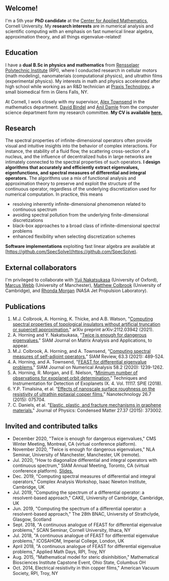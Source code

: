 ## Welcome!
I'm a 5th year **PhD candidate** at the [Center for Applied Mathematics](https://www.cam.cornell.edu/cam), Cornell University. My **research interests** are in numerical analysis and scientific computing with an emphasis on fast numerical linear algebra, approximation theory, and all things eigenvalue-related!

## Education
I have a **dual B.Sc in physics and mathematics** from [Rensselaer Polytechnic Institute](https://www.rpi.edu/) (RPI), where I conducted research in cellular motors (math modeling), nanomaterials (computational physics), and ultrathin films (experimental physics). My interests in math and physics accelerated after high school while working as an R&D technician at [Praxis Technology](https://praxisti.com), a small biomedical firm in Glens Falls, NY.

At Cornell, I work closely with my supervisor, [Alex Townsend](https://pi.math.cornell.edu/~ajt/) in the mathematics department. [David Bindel](https://www.cs.cornell.edu/~bindel/) and [Anil Damle](https://www.cs.cornell.edu/~damle/) from the computer science department form my research committee. **My CV is available <a href="ajhPHROS.github.io/pdfs/CV3.pdf" target="_blank">here.</a>**

## Research
The spectral properties of infinite-dimensional operators often provide visual and intuitive insights into the behavior of complex interactions. For instance, the stability of a fluid flow, the scattering cross-section of a nucleus, and the influence of decentralized hubs in large networks are intimately connected to the spectral properties of such operators. **I design algorithms that accurately and efficiently extract eigenvalues, eigenfunctions, and spectral measures of differential and integral operators.** The algorithms use a mix of functional analysis and approximation theory to preserve and exploit the structure of the continuous operator, regardless of the underlying discretization used for numerical computation. In practice, this means

- resolving inherently infinite-dimensional phenomenon related to continuous spectrum
- avoiding spectral pollution from the underlying finite-dimensional discretizations
- black-box approaches to a broad class of infinite-dimensional spectral problems
- enhanced flexibility when selecting discretization schemes

**Software implementations** exploiting fast linear algebra are available at [https://github.com/SpecSolve](https://github.com/SpecSolve).

## External collaborators
I'm privileged to collaborate with [Yuji Nakatsukasa](https://www.maths.ox.ac.uk/people/yuji.nakatsukasa) (University of Oxford), [Marcus Webb](https://personalpages.manchester.ac.uk/staff/marcus.webb/default.htm) (University of Manchester), [Matthew Colbrook](https://www.damtp.cam.ac.uk/user/mjc249/Research.html) (University of Cambridge), and [Rhonda Morgan](https://www.linkedin.com/in/rhonda-morgan-9971514) (NASA Jet Propulsion Laboratory).

## Publications
1. M.J. Colbrook, A. Horning, K. Thicke, and A.B. Watson, "[Computing spectral properties of topological insulators without artificial truncation or supercell approximation.](https://arxiv.org/abs/2112.03942v1)" arXiv preprint arXiv:2112.03942 (2021).
2. A. Horning and Y. Nakatsukasa, "[Twice is enough for dangerous eigenvalues.](https://arxiv.org/abs/2010.09710)" SIAM Journal on Matrix Analysis and Applications, to appear.
3. M.J. Colbrook, A. Horning, and A. Townsend, “[Computing spectral measures of self-adjoint operators.](https://epubs.siam.org/doi/10.1137/20M1330944)” SIAM Review, 63.3 (2021): 489-524.
4. A. Horning, and A. Townsend, "[FEAST for differential eigenvalue problems.](https://epubs.siam.org/doi/10.1137/19M1238708)" SIAM Journal on Numerical Analysis 58.2 (2020): 1239-1262.
5. A. Horning, R. Morgan, and E. Nielson, “[Minimum number of observations for exoplanet orbit determination.](https://www.spiedigitallibrary.org/conference-proceedings-of-spie/11117/111171C/Minimum-number-of-observations-for-exoplanet-orbit-determination/10.1117/12.2529741.short?SSO=1)” Techniques and Instrumentation for Detection of Exoplanets IX. 4. Vol. 11117. SPIE (2018).
6. Y.P. Timalsina, et al. “[Effects of nanoscale surface roughness on the resistivity of ultrathin epitaxial copper films.](https://iopscience.iop.org/article/10.1088/0957-4484/26/7/075704/meta)” Nanotechnology 26.7 (2015): 075704.
7. C. Daniels, et al. "[Elastic, plastic, and fracture mechanisms in graphene materials.](https://iopscience.iop.org/article/10.1088/0953-8984/27/37/373002#artAbst)" Journal of Physics: Condensed Matter 27.37 (2015): 373002.

## Invited and contributed talks
- December 2020, "Twice is enough for dangerous eigenvalues," CMS Winter Meeting, Montreal, CA (virtual conference platform).
- November 2020, "Twice is enough for dangerous eigenvalues," NLA Seminar, University of Manchester, Manchester, UK (remote).
-	Jul. 2020, "How to diagonalize differential and integral operators with continuous spectrum," SIAM Annual Meeting, Toronto, CA (virtual conference platform). <a href="ajhPHROS.github.io/pdfs/SIAMAN2020_spectral_measures.pdf" target="_blank">Slides.</a>
-	Dec. 2019, "Computing spectral measures of differential and integral operators," Complex Analysis Workshop, Isaac Newton Institute, Cambridge, UK
-	Jul. 2019, "Computing the spectrum of a differential operator: a resolvent-based approach," CAKE, University of Cambridge, Cambridge, UK
-	Jun. 2019, "Computing the spectrum of a differential operator: a resolvent-based approach," The 28th BNAC, University of Strathclyde, Glasgow, Scotland
-	Sept. 2018, "A continuous analogue of FEAST for differential eigenvalue problems," SCAN Seminar, Cornell University, Ithaca, NY						
-	Jul. 2018, "A continuous analogue of FEAST for differential eigenvalue problems," ICOSAHOM, Imperial College, London, UK
-	April 2018, "A continuous analogue of FEAST for differential eigenvalue problems," Applied Math Days, RPI, Troy, NY
-	Aug. 2015, "Mathematical model for steric disinhibition," Mathematical Biosciences Institute Capstone Event, Ohio State, Columbus OH
-	Oct. 2014, Electrical resistivity in thin copper films," American Vacuum Society, RPI, Troy, NY
